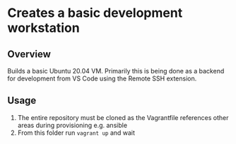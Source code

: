 # Creates a basic development workstation
## Overview
Builds a basic Ubuntu 20.04 VM. Primarily this is being done as a backend for development from VS Code using the Remote SSH extension.

## Usage
1. The entire repository must be cloned as the Vagrantfile references other areas during provisioning e.g. ansible
1. From this folder run `vagrant up` and wait
